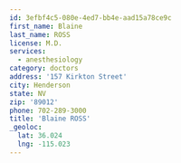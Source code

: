 ```yaml
---
id: 3efbf4c5-080e-4ed7-bb4e-aad15a78ce9c
first_name: Blaine
last_name: ROSS
license: M.D.
services:
  - anesthesiology
category: doctors
address: '157 Kirkton Street'
city: Henderson
state: NV
zip: '89012'
phone: 702-289-3000
title: 'Blaine ROSS'
_geoloc:
  lat: 36.024
  lng: -115.023
---
```

